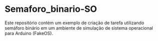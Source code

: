 # Semaforo_binario-SO
Este repositório contém um exemplo de criação de tarefa utilizando semáforo binário em um ambiente de simulação de sistema operacional para Arduino (FakeOS).
